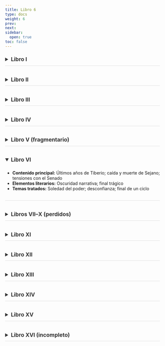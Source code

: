 ```yaml
---
title: Libro 6
type: docs
weight: 6
prev: 
next: 
sidebar:
  open: true
toc: false
---
```

<style>
/* Acordeones minimalistas con animación, sin flechas */
details {
  overflow: hidden;
  transition: max-height 0.6s ease, padding 0.4s ease;
  max-height: 2.8rem;
  border-bottom: 1px solid #ddd;
  margin-bottom: 1.5rem;
}
details[open] {
  max-height: 1000px;
  padding-bottom: 1rem;
}
summary {
  font-weight: 600;
  font-size: 1.1rem;
  cursor: pointer;
  padding: 0.6rem 0;
  color: #333;
  transition: color 0.3s ease, padding-left 0.3s ease;
}
summary:hover {
  color: #7c0f0f;
  padding-left: 0.5rem;
}
summary::-webkit-details-marker {
  display: none;
}
</style>

<!-- Comienza acordeones -->
<details>
<summary><strong>Libro I</strong></summary>
<ul>
<li><strong>Contenido principal:</strong> Muerte de Augusto, ascenso de Tiberio, rebeliones militares en Panonia y Germania, comienzo del reinado de Tiberio</li>
<li><strong>Elementos literarios:</strong> Transición imperial; ambigüedad de Tiberio; oratoria senatorial</li>
<li><strong>Temas tratados:</strong> Disimulación política; herencia del principado; tensiones entre Senado y emperador</li>
</ul>
</details>

<details>
<summary><strong>Libro II</strong></summary>
<ul>
<li><strong>Contenido principal:</strong> Campañas de Germánico en Germania; juicio de Pisón; muerte de Germánico</li>
<li><strong>Elementos literarios:</strong> Estilo dramático; descripciones militares y funerarias; simbolismo</li>
<li><strong>Temas tratados:</strong> Lealtad militar; sospecha de envenenamiento; límites del poder imperial</li>
</ul>
</details>

<details>
<summary><strong>Libro III</strong></summary>
<ul>
<li><strong>Contenido principal:</strong> Juicio de Pisón y su suicidio; problemas financieros del Imperio; análisis social de Roma</li>
<li><strong>Elementos literarios:</strong> Estilo jurídico; reflexiones morales</li>
<li><strong>Temas tratados:</strong> Corrupción; decadencia moral; justicia como instrumento político</li>
</ul>
</details>

<details>
<summary><strong>Libro IV</strong></summary>
<ul>
<li><strong>Contenido principal:</strong> Apogeo de Sejano; persecuciones políticas; creciente aislamiento de Tiberio</li>
<li><strong>Elementos literarios:</strong> Tensión creciente; simbolismo de la caída</li>
<li><strong>Temas tratados:</strong> Intriga cortesana; traición; paranoia imperial</li>
</ul>
</details>

<details>
<summary><strong>Libro V (fragmentario)</strong></summary>
<ul>
<li><strong>Contenido principal:</strong> Comienzo del reinado de Calígula (perdido casi en su totalidad)</li>
<li><strong>Estado del texto:</strong> Sobrevive solo un fragmento; pérdida considerable en la transmisión manuscrita</li>
</ul>
</details>

<details open>
<summary><strong>Libro VI</strong></summary>
<ul>
<li><strong>Contenido principal:</strong> Últimos años de Tiberio; caída y muerte de Sejano; tensiones con el Senado</li>
<li><strong>Elementos literarios:</strong> Oscuridad narrativa; final trágico</li>
<li><strong>Temas tratados:</strong> Soledad del poder; desconfianza; final de un ciclo</li>
</ul>
</details>

<details>
<summary><strong>Libros VII–X (perdidos)</strong></summary>
<ul>
<li><strong>Contenido esperado:</strong> Reinado completo de Calígula; primeros años de Claudio</li>
<li><strong>Notas:</strong> Esta sección está totalmente perdida en la transmisión</li>
</ul>
</details>

<details>
<summary><strong>Libro XI</strong></summary>
<ul>
<li><strong>Contenido principal:</strong> Matrimonio de Claudio con Mesalina; intrigas palaciegas; ejecución de Mesalina</li>
<li><strong>Elementos literarios:</strong> Tragedia doméstica; sátira social</li>
<li><strong>Temas tratados:</strong> Corrupción femenina; poder desde las sombras; debilidad imperial</li>
</ul>
</details>

<details>
<summary><strong>Libro XII</strong></summary>
<ul>
<li><strong>Contenido principal:</strong> Bodas de Claudio con Agripina; ascenso de Nerón; conquista de Britania</li>
<li><strong>Elementos literarios:</strong> Contraste entre lo doméstico y lo imperial</li>
<li><strong>Temas tratados:</strong> Manipulación dinástica; legitimidad política; ambición materna</li>
</ul>
</details>

<details>
<summary><strong>Libro XIII</strong></summary>
<ul>
<li><strong>Contenido principal:</strong> Muerte de Claudio; inicio del reinado de Nerón; asesinato de Británico</li>
<li><strong>Elementos literarios:</strong> Transición dramática; simbolismo de la traición</li>
<li><strong>Temas tratados:</strong> Ruptura generacional; poder absoluto; imagen pública</li>
</ul>
</details>

<details>
<summary><strong>Libro XIV</strong></summary>
<ul>
<li><strong>Contenido principal:</strong> Asesinato de Agripina; represión senatorial; suicidio de Séneca</li>
<li><strong>Elementos literarios:</strong> Tragedia materna; filosofía estoica</li>
<li><strong>Temas tratados:</strong> Parricidio; retórica del crimen; declive ético</li>
</ul>
</details>

<details>
<summary><strong>Libro XV</strong></summary>
<ul>
<li><strong>Contenido principal:</strong> Gran incendio de Roma; persecución a los cristianos; conjura de Pisón</li>
<li><strong>Elementos literarios:</strong> Descripciones apocalípticas; estilo dramático</li>
<li><strong>Temas tratados:</strong> Chivo expiatorio; tiranía; represión cultural</li>
</ul>
</details>

<details>
<summary><strong>Libro XVI (incompleto)</strong></summary>
<ul>
<li><strong>Contenido principal:</strong> Suicidio de Séneca; últimos años de Nerón (texto interrumpido)</li>
<li><strong>Elementos literarios:</strong> Final inconcluso; tono elegíaco</li>
<li><strong>Temas tratados:</strong> Muerte del sabio; decadencia final del principado</li>
</ul>
</details>